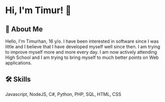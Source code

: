 
# Hi, I'm Timur! 👋


## 🚀 About Me
Hello, I'm Timurhan, 16 y/o. I have been interested in software since I was little and I believe that I have developed myself well since then. I am trying to improve myself more and more every day. I am now actively attending High School and I am trying to bring myself to much better points on Web applications.
## 🛠 Skills
Javascript, NodeJS, C#, Python, PHP, SQL, HTML, CSS

